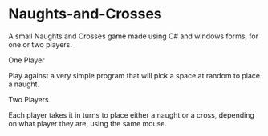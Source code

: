 # Naughts-and-Crosses
A small Naughts and Crosses game made using C# and windows forms, for one or two players. 

One Player

Play against a very simple program that will pick a space at random to place a naught. 

Two Players

Each player takes it in turns to place either a naught or a cross, depending on what player they are, using the same mouse. 
